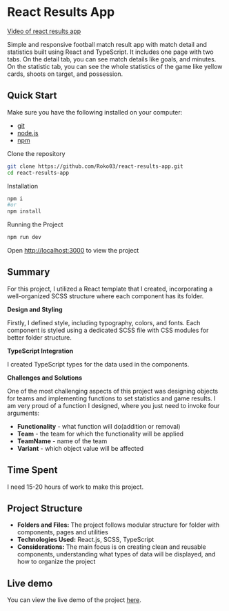 # React Results App

[Video of react results app](https://drive.google.com/file/d/1dS7c7h5rCek-sDJ_mkDt4ts0ycbbZ4cA/view?usp=sharing)

Simple and responsive football match result app with match detail and statistics built using React and TypeScript. It includes one page with two tabs. On the detail tab, you can see match details like goals, and minutes. On the statistic tab, you can see the whole statistics of the game like yellow cards, shoots on target, and possession.

## Quick Start

Make sure you have the following installed on your computer:

- [git](https://git-scm.com/)
- [node.js](https://nodejs.org/en)
- [npm](https://www.npmjs.com/)

Clone the repository

```bash
git clone https://github.com/Roko03/react-results-app.git
cd react-results-app
```

Installation

```bash
npm i
#or
npm install
```

Running the Project

```bash
npm run dev
```

Open [http://localhost:3000](http://localhost:3000) to view the project

## Summary

For this project, I utilized a React template that I created, incorporating a well-organized SCSS structure where each component has its folder.

**Design and Styling**

Firstly, I defined style, including typography, colors, and fonts. Each component is styled using a dedicated SCSS file with CSS modules for better folder structure.

**TypeScript Integration**

I created TypeScript types for the data used in the components.

**Challenges and Solutions**

One of the most challenging aspects of this project was designing objects for teams and implementing functions to set statistics and game results. I am very proud of a function I designed, where you just need to invoke four arguments:

- **Functionality** - what function will do(addition or removal)
- **Team** - the team for which the functionality will be applied
- **TeamName** - name of the team
- **Variant** - which object value will be affected

## Time Spent

I need 15-20 hours of work to make this project.

## Project Structure

- **Folders and Files:** The project follows modular structure for folder with components, pages and utilities
- **Technologies Used:** React.js, SCSS, TypeScript
- **Considerations:** The main focus is on creating clean and reusable components, understanding what types of data will be displayed, and how to organize the project

## Live demo

You can view the live demo of the project [here](https://react-result-app.netlify.app/).

